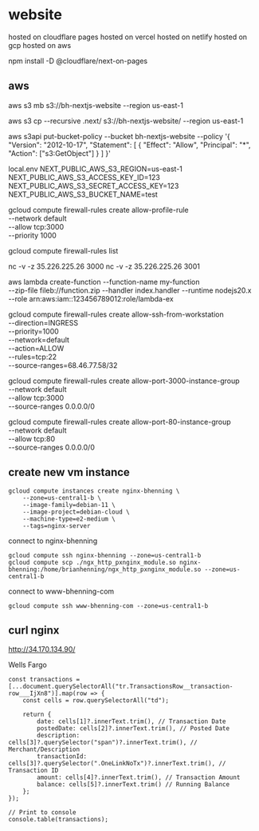 # website

hosted on cloudflare pages
hosted on vercel
hosted on netlify
hosted on gcp
hosted on aws

npm install -D @cloudflare/next-on-pages

## aws

aws s3 mb s3://bh-nextjs-website --region us-east-1

aws s3 cp --recursive .next/ s3://bh-nextjs-website/ --region us-east-1

aws s3api put-bucket-policy --bucket bh-nextjs-website --policy '{
"Version": "2012-10-17",
"Statement": [
{
"Effect": "Allow",
"Principal": "\*",
"Action": ["s3:GetObject"]
}
]
}'

local.env
NEXT_PUBLIC_AWS_S3_REGION=us-east-1
NEXT_PUBLIC_AWS_S3_ACCESS_KEY_ID=123
NEXT_PUBLIC_AWS_S3_SECRET_ACCESS_KEY=123
NEXT_PUBLIC_AWS_S3_BUCKET_NAME=test

gcloud compute firewall-rules create allow-profile-rule \
 --network default \
 --allow tcp:3000 \
 --priority 1000

gcloud compute firewall-rules list

nc -v -z 35.226.225.26 3000
nc -v -z 35.226.225.26 3001

aws lambda create-function --function-name my-function \
--zip-file fileb://function.zip --handler index.handler --runtime nodejs20.x \
--role arn:aws:iam::123456789012:role/lambda-ex

gcloud compute firewall-rules create allow-ssh-from-workstation \
 --direction=INGRESS \
 --priority=1000 \
 --network=default \
 --action=ALLOW \
 --rules=tcp:22 \
 --source-ranges=68.46.77.58/32

gcloud compute firewall-rules create allow-port-3000-instance-group \
 --network default \
 --allow tcp:3000 \
--source-ranges 0.0.0.0/0

gcloud compute firewall-rules create allow-port-80-instance-group \
 --network default \
 --allow tcp:80 \
--source-ranges 0.0.0.0/0

## create new vm instance

```
gcloud compute instances create nginx-bhenning \
    --zone=us-central1-b \
    --image-family=debian-11 \
    --image-project=debian-cloud \
    --machine-type=e2-medium \
    --tags=nginx-server
```

connect to nginx-bhenning

```
gcloud compute ssh nginx-bhenning --zone=us-central1-b
gcloud compute scp ./ngx_http_pxnginx_module.so nginx-bhenning:/home/brianhenning/ngx_http_pxnginx_module.so --zone=us-central1-b
```

connect to www-bhenning-com

```
gcloud compute ssh www-bhenning-com --zone=us-central1-b
```

## curl nginx

http://34.170.134.90/


Wells Fargo
```
const transactions = [...document.querySelectorAll("tr.TransactionsRow__transaction-row___IjXn8")].map(row => {
    const cells = row.querySelectorAll("td");

    return {
        date: cells[1]?.innerText.trim(), // Transaction Date
        postedDate: cells[2]?.innerText.trim(), // Posted Date
        description: cells[3]?.querySelector("span")?.innerText.trim(), // Merchant/Description
        transactionId: cells[3]?.querySelector(".OneLinkNoTx")?.innerText.trim(), // Transaction ID
        amount: cells[4]?.innerText.trim(), // Transaction Amount
        balance: cells[5]?.innerText.trim() // Running Balance
    };
});

// Print to console
console.table(transactions);
```